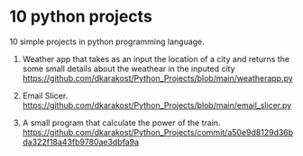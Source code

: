 # 10 python projects
10 simple projects in python programming language.

1) Weather app that takes as an input the location of a city and returns the some small details about the weathear in the inputed city https://github.com/dkarakost/Python_Projects/blob/main/weatherapp.py
  
2) Email Slicer. https://github.com/dkarakost/Python_Projects/blob/main/email_slicer.py

3) A small program that calculate the power of the train. https://github.com/dkarakost/Python_Projects/commit/a50e9d8129d36bda322f18a43fb9780ae3dbfa9a

